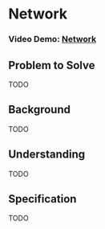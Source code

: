 # Network

### Video Demo: [Network](https://youtu.be/ou5z6xs0qQA)

## Problem to Solve 

TODO

## Background

TODO

## Understanding

TODO

## Specification

TODO
